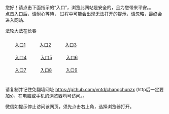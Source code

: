您好！请点击下面指示的“入口”，浏览此网站是安全的，且为您带来平安。。 <br/>
点击入口后，请耐心等待， 过程中可能会出现无法打开的提示，请忽略，最终会进入网站. </br>

法轮大法在长春<br/>
<div style="padding:10px"><a style="margin:20px" target="_blank" href="https://dvsr4engdpuwp.cloudfront.net/2Qpsp?covjzite" id="ccLink1" rel="nofollow">入口1</a> <a target="_blank" style="margin:20px" href="https://d2l76g9u1yv4ls.cloudfront.net/2Qpsp?njrwczat" id="ccLink2" rel="nofollow">入口2</a> <a style="margin:20px" target="_blank" href="https://d2zkcfpx06doaa.cloudfront.net/2Qpsp?ouvmco" id="ccLink3" rel="nofollow">入口3</a></div>

<div style="padding:10px" ><a style="margin:20px" target="_blank" href="https://dvsr4engdpuwp.cloudfront.net/2Qpsp?covjzite" id="ccLink4" rel="nofollow">入口4</a> <a style="margin:20px" href="https://d2l76g9u1yv4ls.cloudfront.net/2Qpsp?njrwczat" target="_blank" id="ccLink5" rel="nofollow">入口5</a> <a style="margin:20px" href="https://d2zkcfpx06doaa.cloudfront.net/2Qpsp?ouvmco" target="_blank" id="ccLink6" rel="nofollow">入口6</a></div>

<div style="padding:10px"><a style="margin:20px" target="_blank" href="https://dvsr4engdpuwp.cloudfront.net/2Qpsp?covjzite" id="ccLink7" rel="nofollow">入口7</a> <a style="margin:20px" href="https://d2l76g9u1yv4ls.cloudfront.net/2Qpsp?njrwczat" target="_blank" id="ccLink8" rel="nofollow">入口8</a> <a style="margin:20px" target="_blank" href="https://d2zkcfpx06doaa.cloudfront.net/2Qpsp?ouvmco" id="ccLink9" rel="nofollow">入口9</a></div>

<br/>



请复制并记住免翻墙网址 https://github.com/yntd/changchunzx (http后一定要加s)，在电脑或手机的浏览器均可访问。。<br/>

微信如提示停止访问该网页，须先点击右上角，选择浏览器打开。
